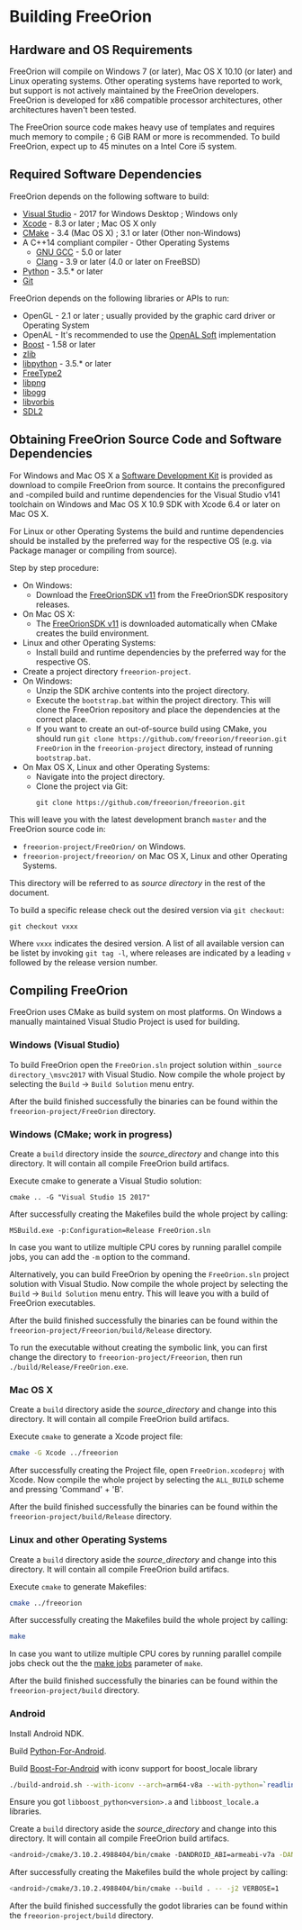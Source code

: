 Building FreeOrion
==================


Hardware and OS Requirements
----------------------------

FreeOrion will compile on Windows 7 (or later), Mac OS X 10.10 (or later) and
Linux operating systems. Other operating systems have reported to work, but
support is not actively maintained by the FreeOrion developers. FreeOrion is
developed for x86 compatible processor architectures, other architectures
haven't been tested.

The FreeOrion source code makes heavy use of templates and requires much memory
to compile ; 6 GiB RAM or more is recommended. To build FreeOrion, expect up to
45 minutes on a Intel Core i5 system.


Required Software Dependencies
------------------------------

FreeOrion depends on the following software to build:

  * [Visual Studio] - 2017 for Windows Desktop ; Windows only
  * [Xcode] - 8.3 or later ; Mac OS X only
  * [CMake] - 3.4 (Mac OS X) ; 3.1 or later (Other non-Windows)
  * A C++14 compliant compiler - Other Operating Systems
    * [GNU GCC] - 5.0 or later
    * [Clang] - 3.9 or later (4.0 or later on FreeBSD)
  * [Python] - 3.5.* or later
  * [Git]

FreeOrion depends on the following libraries or APIs to run:

  * OpenGL - 2.1 or later ; usually provided by the graphic card driver or
    Operating System
  * OpenAL - It's recommended to use the [OpenAL Soft] implementation
  * [Boost] - 1.58 or later
  * [zlib]
  * [libpython] - 3.5.* or later
  * [FreeType2]
  * [libpng]
  * [libogg]
  * [libvorbis]
  * [SDL2]


Obtaining FreeOrion Source Code and Software Dependencies
---------------------------------------------------------

For Windows and Mac OS X a [Software Development Kit] is provided as download to
compile FreeOrion from source. It contains the preconfigured and -compiled build
and runtime dependencies for the Visual Studio v141 toolchain on Windows and
Mac OS X 10.9 SDK with Xcode 6.4 or later on Mac OS X.

For Linux or other Operating Systems the build and runtime dependencies should
be installed by the preferred way for the respective OS (e.g. via Package
manager or compiling from source).

Step by step procedure:

 * On Windows:
   * Download the [FreeOrionSDK v11] from the FreeOrionSDK respository releases.
 * On Mac OS X:
   * The [FreeOrionSDK v11] is downloaded automatically when CMake creates the
     build environment.
 * Linux and other Operating Systems:
   * Install build and runtime dependencies by the preferred way for the
     respective OS.
 * Create a project directory `freeorion-project`.
 * On Windows:
   * Unzip the SDK archive contents into the project directory.
   * Execute the `bootstrap.bat` within the project directory. This will clone
     the FreeOrion repository and place the dependencies at the correct place.
   * If you want to create an out-of-source build using CMake, you should run 
     `git clone https://github.com/freeorion/freeorion.git FreeOrion` in the 
     `freeorion-project` directory, instead of running `bootstrap.bat`.
 * On Max OS X, Linux and other Operating Systems:
   * Navigate into the project directory.
   * Clone the project via Git:
     ```
     git clone https://github.com/freeorion/freeorion.git
     ```

This will leave you with the latest development branch `master` and the
FreeOrion source code in:

 * `freeorion-project/FreeOrion/` on Windows.
 * `freeorion-project/freeorion/` on Mac OS X, Linux and other Operating
   Systems.

This directory will be referred to as _source directory_ in the rest of the
document.

To build a specific release check out the desired version via `git checkout`:

```
git checkout vxxx
```

Where `vxxx` indicates the desired version.  A list of all available version
can be listet by invoking `git tag -l`, where releases are indicated by a
leading `v` followed by the release version number.


Compiling FreeOrion
-------------------

FreeOrion uses CMake as build system on most platforms. On Windows a manually
maintained Visual Studio Project is used for building.


### Windows (Visual Studio)

To build FreeOrion open the `FreeOrion.sln` project solution within
`_source directory_\msvc2017` with Visual Studio.  Now compile the whole
project by selecting the `Build` -> `Build Solution` menu entry.

After the build finished successfully the binaries can be found within
the `freeorion-project/FreeOrion` directory.


### Windows (CMake; work in progress)

Create a `build` directory inside the _source_directory_ and change into
this directory. It will contain all compile FreeOrion build artifacs.

Execute cmake to generate a Visual Studio solution:

```
cmake .. -G "Visual Studio 15 2017"
```

After successfully creating the Makefiles build the whole project by
calling:

```
MSBuild.exe -p:Configuration=Release FreeOrion.sln
```

In case you want to utilize multiple CPU cores by running parallel
compile jobs, you can add the `-m` option to the command.

Alternatively, you can build FreeOrion by opening the `FreeOrion.sln`
project solution with Visual Studio.  Now compile the whole project
by selecting the `Build` -> `Build Solution` menu entry.
This will leave you with a build of FreeOrion executables.

After the build finished successfully the binaries can be found within
the `freeorion-project/Freeorion/build/Release` directory.

To run the executable without creating the symbolic link, you can first
change the directory to `freeorion-project/Freeorion`, then run
`./build/Release/FreeOrion.exe`.


### Mac OS X

Create a `build` directory aside the _source_directory_ and change into
this directory. It will contain all compile FreeOrion build artifacs.

Execute `cmake` to generate a Xcode project file:

```bash
cmake -G Xcode ../freeorion
```

After successfully creating the Project file, open `FreeOrion.xcodeproj`
with Xcode. Now compile the whole project by selecting the `ALL_BUILD`
scheme and pressing 'Command' + 'B'.

After the build finished successfully the binaries can be found within
the `freeorion-project/build/Release` directory.


### Linux and other Operating Systems

Create a `build` directory aside the _source_directory_ and change into
this directory. It will contain all compile FreeOrion build artifacs.

Execute `cmake` to generate Makefiles:

```bash
cmake ../freeorion
```

After successfully creating the Makefiles build the whole project by
calling:

```bash
make
```

In case you want to utilize multiple CPU cores by running parallel
compile jobs check out the the [make jobs](`--jobs`) parameter of
`make`.

After the build finished successfully the binaries can be found within
the `freeorion-project/build` directory.

### Android

Install Android NDK.

Build [Python-For-Android].

Build [Boost-For-Android] with iconv support for boost_locale library

```bash
./build-android.sh --with-iconv --arch=arm64-v8a --with-python=`readlink -f ../python-install` --layout=system $ANDROID_NDK
```

Ensure you got `libboost_python<version>.a` and `libboost_locale.a` libraries.

Create a `build` directory aside the _source_directory_ and change into
this directory. It will contain all compile FreeOrion build artifacs.

```bash
<android>/cmake/3.10.2.4988404/bin/cmake -DANDROID_ABI=armeabi-v7a -DANDROID_PLATFORM=21 -DANDROID_NDK=<android>/ndk-bundle/ -DCMAKE_BUILD_TYPE=Release -DCMAKE_TOOLCHAIN_FILE=<android>/ndk-bundle/build/cmake/android.toolchain.cmake -DCMAKE_CXX_FLAGS=-std=c++14 -DANDROID_ALLOW_UNDEFINED_SYMBOLS=Off -DBUILD_SERVER=OFF -DBUILD_AI=OFF -DBUILD_CLIENT_GG=OFF -DBoost_INCLUDE_DIR=<Boost-for-Android>/build/out/armeabi-v7a/include/ -DBoost_USE_STATIC_LIBS=On -DBoost_LIBRARY_DIR=<Boost-for-Android>/build/out/armeabi-v7a/lib/ -DBUILD_CLIENT_GODOT=On -DICUI18N_LIBRARY=<Boost-for-Android>/libiconv-libicu-android/armeabi-v7a/lib/libicui18n.a -DICUUC_LIBRARY=<Boost-for-Android>/libiconv-libicu-android/armeabi-v7a/lib/libicuuc.a -DICUDATA_LIBRARY=<Boost-for-Android>/libiconv-libicu-android/armeabi-v7a/lib/libicudata.a -DICONV_LIBRARY=<Boost-for-Android>/libiconv-libicu-android/armeabi-v7a/lib/libiconv.so ../freeorion
```

After successfully creating the Makefiles build the whole project by
calling:

```bash
<android>/cmake/3.10.2.4988404/bin/cmake --build . -- -j2 VERBOSE=1
```

After the build finished successfully the godot libraries can be found within
the `freeorion-project/build` directory.

[Visual Studio]: https://www.visualstudio.com/de/vs/older-downloads/
[Xcode]: https://itunes.apple.com/de/app/xcode/id497799835?mt=12
[CMake]: https://cmake.org/download/
[GNU GCC]: https://gcc.gnu.org/releases.html
[Clang]: http://releases.llvm.org/download.html
[Python]: https://www.python.org/downloads/
[Git]: https://git-scm.com/downloads
[Boost]: http://www.boost.org/users/download/
[zlib]: https://zlib.net/
[libpython]: https://www.python.org/downloads/
[FreeType2]: https://www.freetype.org/download.html
[libpng]: http://www.libpng.org/pub/png/libpng.html
[libogg]: https://xiph.org/downloads/
[OpenAL Soft]: http://kcat.strangesoft.net/openal.html
[libvorbis]: https://xiph.org/downloads/
[SDL2]: https://www.libsdl.org/download-2.0.php
[Software Development Kit]: https://github.com/freeorion/freeorion-sdk
[FreeOrionSDK v11]: https://github.com/freeorion/freeorion-sdk/releases/tag/v11
[FreeOrion Releases]: https://github.com/freeorion/freeorion/releases
[make jobs]: https://www.gnu.org/software/make/manual/html_node/Parallel.html
[Python-For-Android]: https://github.com/python-cmake-buildsystem/python-cmake-buildsystem/pull/262
[Boost-For-Android]: https://github.com/moritz-wundke/Boost-for-Android
